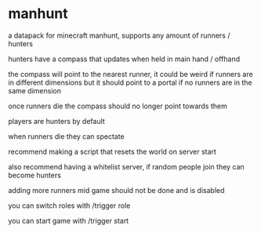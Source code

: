 # manhunt

a datapack for minecraft manhunt, supports any amount of runners / hunters

hunters have a compass that updates when held in main hand / offhand

the compass will point to the nearest runner, it could be weird if runners are in different dimensions but it should point to a portal if no runners are in the same dimension

once runners die the compass should no longer point towards them

players are hunters by default

when runners die they can spectate

recommend making a script that resets the world on server start

also recommend having a whitelist server, if random people join they can become hunters

adding more runners mid game should not be done and is disabled

you can switch roles with
/trigger role

you can start game with
/trigger start